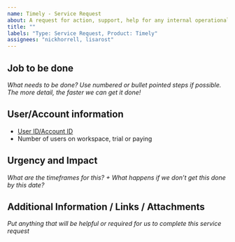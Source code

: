 ```yaml
---
name: Timely - Service Request
about: A request for action, support, help for any internal operational or functional issue not immediately related to the capabilities of Timely itself
title: ""
labels: "Type: Service Request, Product: Timely"
assignees: "nickhorrell, lisarost"
---
```


## Job to be done

_What needs to be done? Use numbered or bullet pointed steps if possible. The more detail, the faster we can get it done!_

## User/Account information

- [User ID/Account ID](https://www..)
- Number of users on workspace, trial or paying

## Urgency and Impact

_What are the timeframes for this? + What happens if we don’t get this done by this date?_

## Additional Information / Links / Attachments

_Put anything that will be helpful or required for us to complete this service request_

